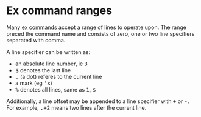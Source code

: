 # Ex command ranges

Many [ex commands](ex_cmds.html) accept a range of lines to operate
upon. The range preced the command name and consists of zero, one or
two line specifiers separated with comma. 

A line specifier can be written as:

  * an absolute line number, ie <kbd>3</kbd>
  * <kbd>$</kbd> denotes the last line
  * <kbd>.</kbd> (a dot) referes to the current line
  * a mark (eg <kbd>'x</kbd>)
  * <kbd>%</kbd> denotes all lines, same as <kbd>1,$</kbd>

Additionally, a line offset may be appended to a line specifier with
<kbd>+</kbd> or <kbd>-</kbd>. For example, <kbd>.+2</kbd> means two
lines after the current line.

